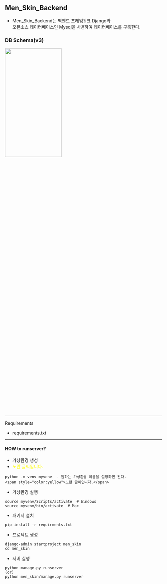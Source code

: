 ## Men_Skin_Backend
- Men_Skin_Backend는 백엔드 프레임워크 Django와 <br>
  오픈소스 데이터베이스인 Mysql을 사용하여 데이터베이스를 구축한다.

### DB Schema(v3)
<img src= "https://user-images.githubusercontent.com/79985009/127145832-32347d1e-4d01-4dfa-abdb-1f4e67c4eaa0.png" width="60%" height="30%">

---
Requirements
- requirements.txt
---
#### HOW to runserver?
- 가상환경 생성
- <span style="color:yellow">노란 글씨입니다.</span>
~~~
python -m venv myvenv  - 원하는 가상환경 이름을 설정하면 된다.
<span style="color:yellow">노란 글씨입니다.</span>
~~~

- 가상환경 실행
~~~
source myvenv/Scripts/activate  # Windows
source myvenv/bin/activate  # Mac
~~~

- 패키지 설치
~~~
pip install -r requirments.txt
~~~

- 프로젝트 생성
~~~
django-admin startproject men_skin
cd men_skin
~~~

- 서버 실행
~~~
python manage.py runserver
(or)
python men_skin/manage.py runserver
~~~



